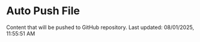 # Auto Push File

Content that will be pushed to GitHub repository.
Last updated: 08/01/2025, 11:55:51 AM
